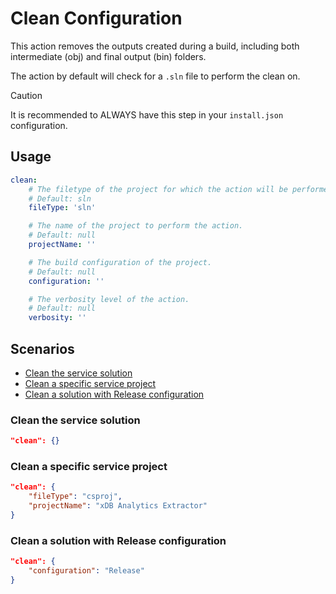 # Clean Configuration
This action removes the outputs created during a build, including both intermediate (obj) and final output (bin) folders.

The action by default will check for a `.sln` file to perform the clean on.

> [!CAUTION]
> It is recommended to ALWAYS have this step in your `install.json` configuration.


## Usage
```yaml
clean:
    # The filetype of the project for which the action will be performed.
    # Default: sln
    fileType: 'sln'

    # The name of the project to perform the action.
    # Default: null
    projectName: ''

    # The build configuration of the project.
    # Default: null
    configuration: ''

    # The verbosity level of the action.
    # Default: null
    verbosity: ''
```

## Scenarios
- [Clean the service solution](#clean-the-service-solution)
- [Clean a specific service project](#clean-a-specific-service-project)
- [Clean a solution with Release configuration](#clean-a-solution-with-release-configuration)


### Clean the service solution
```json
"clean": {}
```

### Clean a specific service project
```json
"clean": {
    "fileType": "csproj",
    "projectName": "xDB Analytics Extractor"
}
```

### Clean a solution with Release configuration
```json
"clean": {
    "configuration": "Release"
}
```